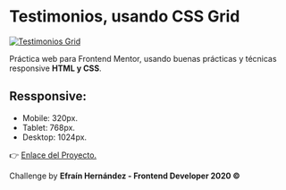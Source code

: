 # Testimonios, usando CSS Grid
[![Testimonios Grid](https://i.imgur.com/fooXo3h.jpg "Testimonios Grid")](https://i.imgur.com/fooXo3h.jpg "Testimonios Grid")


Práctica web para Frontend Mentor, usando buenas prácticas y técnicas responsive **HTML y CSS**.

## Ressponsive:
- Mobile: 320px.
- Tablet: 768px.
- Desktop: 1024px.

👉 [Enlace del Proyecto.](https://efrainhgmx.github.io/testimonials-grid/ "Enlace del Proyecto.")

Challenge by **Efraín Hernández - Frontend Developer 2020 &COPY;**
